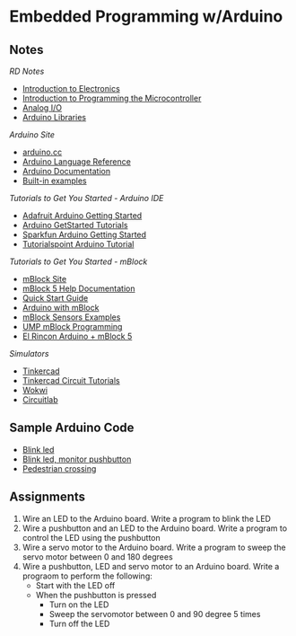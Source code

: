# Embedded Programming w/Arduino

## Notes
*RD Notes*
- [Introduction to Electronics](https://rdorville.github.io/EP1000/Electronics/electronics.html)
- [Introduction to Programming the Microcontroller](https://rdorville.github.io/EP1000/arduino/arduinoProgramming.html)
- [Analog I/O](https://rdorville.github.io/EP1000/arduino/arduinoAnalogIO.html)
- [Arduino Libraries](https://rdorville.github.io/EP1000/arduino/libraries.html)

*Arduino Site*
- [arduino.cc](https://www.arduino.cc/)
- [Arduino Language Reference](https://www.arduino.cc/reference/en/)
- [Arduino Documentation](https://docs.arduino.cc/)
- [Built-in examples](https://docs.arduino.cc/built-in-examples/)

*Tutorials to Get You Started - Arduino IDE*
- [Adafruit Arduino Getting Started](https://learn.adafruit.com/lesson-0-getting-started/boards-and-ports)
- [Arduino GetStarted Tutorials](https://arduinogetstarted.com/arduino-tutorials)
- [Sparkfun Arduino Getting Started](https://learn.sparkfun.com/tutorials/sik-experiment-guide-for-arduino---v32)
- [Tutorialspoint Arduino Tutorial](https://www.tutorialspoint.com/arduino/index.htm)

*Tutorials to Get You Started - mBlock*
- [mBlock Site](https://www.mblock.cc/en/)
- [mBlock 5 Help Documentation](https://support.makeblock.com/hc/en-us/sections/360001829013-mBlock-5)
- [Quick Start Guide](https://download.makeblock.com/mblock/docs/getting-started-with-mblock.pdf)
- [Arduino with mBlock](https://lessons.aposteriori.com.sg/10-Arduino-with-mBlock/90-Design-Thinking/20-Empathize.html)
- [mBlock Sensors Examples](https://ccr.fresnounified.org/wp-content/uploads/mBlock-Using-the-Sensors-Programs.pdf)
- [UMP mBlock Programming](http://ee.ump.edu.my/hazlina/teaching_KoQ/LECT_Chap1_Mblock.pdf)
- [El Rincon Arduino + mBlock 5](https://www.youtube.com/playlist?list=PLHw7rNymqoaKD-cgTUAZgmIbvRD6MS5Yk)

*Simulators*
- [Tinkercad](https://www.tinkercad.com/)
- [Tinkercad Circuit Tutorials](https://www.youtube.com/playlist?list=PLV6cmKvnKRs5geApVORPW79U6s3wpa0Ht)
- [Wokwi](https://wokwi.com/)
- [Circuitlab](https://www.circuitlab.com/)

## Sample Arduino Code
* [Blink led](arduino_blink.ino)
* [Blink led, monitor pushbutton](arduino_single%20pb-led.ino)
* [Pedestrian crossing](arduino_pedestrian%20crossing.ino)

## Assignments
1. Wire an LED to the Arduino board. Write a program to blink the LED
2. Wire a pushbutton and an LED to the Arduino board. Write a program to control the LED using the pushbutton
3. Wire a servo motor to the Arduino board. Write a program to sweep the servo motor between 0 and 180 degrees
4. Wire a pushbutton, LED and servo motor to an Arduino board. Write a prograom to perform the following:
    - Start with the LED off
    - When the pushbutton is pressed
        - Turn on the LED
        - Sweep the servomotor between 0 and 90 degree 5 times
        - Turn off the LED
